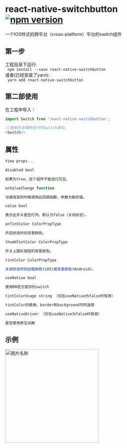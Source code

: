 # react-native-switchbutton[![npm version](https://badge.fury.io/js/react-native-switchbutton.svg)](https://badge.fury.io/js/react-native-switchbutton)
一个IOS样式的跨平台（cross-platform）平台的switch组件
## 第一步
工程目录下运行:<br/>
` npm install --save react-native-switchbutton`<br/>
或者(已经安装了yarn):<br/>` yarn add react-native-switchbutton`
## 第二部使用
在工程中导入：
```js
import Switch from 'react-native-switchbutton';

//使用方法和RN官方的Switch类似，
<Switch/>
```
## 属性
```js
View props... 

disabled bool 

如果为true，这个组件不能进行交互。

onValueChange function 

当值改变的时候调用此回调函数，参数为新的值。

value bool 

表示此开关是否打开。默认为false（关闭状态）。

onTintColor ColorPropType 

开启状态时的背景颜色。

thumbTintColor ColorPropType 

开关上圆形按钮的背景颜色。

tintColor ColorPropType 

关闭状态时的边框颜色(iOS)或背景颜色(Android)。

useNative bool

使用RN官方提供的switch

tintColorUsage string （仅在useNative为false时有效）

tintColor的使用，border和background可供选择

useNativeDriver （仅在useNative为false时有效）

是否使用原生动画
```

## 示例
<!--![image](https://github.com/2534290808/react-native-android-danmaku/blob/master/images/Screenshot_1513176625.png)-->
<img src="https://github.com/react-native-studio/react-native-switchbutton/blob/master/1.gif" width = "300"  alt="图片名称" align=center />
